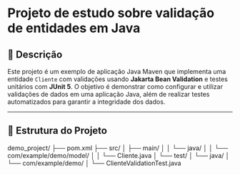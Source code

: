 # Projeto de estudo sobre validação de entidades em Java

## 📌 Descrição

Este projeto é um exemplo de aplicação Java Maven que implementa uma entidade `Cliente` com validações usando **Jakarta Bean Validation** e testes unitários com **JUnit 5**. O objetivo é demonstrar como configurar e utilizar validações de dados em uma aplicação Java, além de realizar testes automatizados para garantir a integridade dos dados.

---

## 📁 Estrutura do Projeto
demo_project/
├── pom.xml
├── src/
│   ├── main/
│   │   └── java/
│   │       └── com/example/demo/model/
│   │           └── Cliente.java
│   └── test/
│       └── java/
│           └── com/example/demo/
│               └── ClienteValidationTest.java
